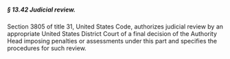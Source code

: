 ##### § 13.42 Judicial review. #####

Section 3805 of title 31, United States Code, authorizes judicial review by an appropriate United States District Court of a final decision of the Authority Head imposing penalties or assessments under this part and specifies the procedures for such review.